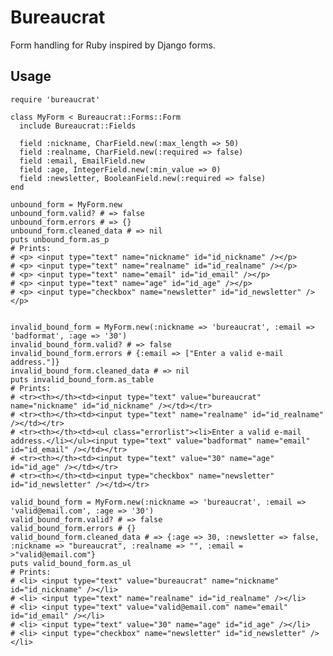 Bureaucrat
==========

Form handling for Ruby inspired by Django forms.

Usage
-----

    require 'bureaucrat'

    class MyForm < Bureaucrat::Forms::Form
      include Bureaucrat::Fields

      field :nickname, CharField.new(:max_length => 50)
      field :realname, CharField.new(:required => false)
      field :email, EmailField.new
      field :age, IntegerField.new(:min_value => 0)
      field :newsletter, BooleanField.new(:required => false) 
    end

    unbound_form = MyForm.new
    unbound_form.valid? # => false
    unbound_form.errors # => {}
    unbound_form.cleaned_data # => nil
    puts unbound_form.as_p
    # Prints:
    # <p> <input type="text" name="nickname" id="id_nickname" /></p>
    # <p> <input type="text" name="realname" id="id_realname" /></p>
    # <p> <input type="text" name="email" id="id_email" /></p>
    # <p> <input type="text" name="age" id="id_age" /></p>
    # <p> <input type="checkbox" name="newsletter" id="id_newsletter" /></p>


    invalid_bound_form = MyForm.new(:nickname => 'bureaucrat', :email => 'badformat', :age => '30')
    invalid_bound_form.valid? # => false
    invalid_bound_form.errors # {:email => ["Enter a valid e-mail address."]}
    invalid_bound_form.cleaned_data # => nil
    puts invalid_bound_form.as_table
    # Prints:
    # <tr><th></th><td><input type="text" value="bureaucrat" name="nickname" id="id_nickname" /></td></tr>
    # <tr><th></th><td><input type="text" name="realname" id="id_realname" /></td></tr>
    # <tr><th></th><td><ul class="errorlist"><li>Enter a valid e-mail address.</li></ul><input type="text" value="badformat" name="email" id="id_email" /></td></tr>
    # <tr><th></th><td><input type="text" value="30" name="age" id="id_age" /></td></tr>
    # <tr><th></th><td><input type="checkbox" name="newsletter" id="id_newsletter" /></td></tr>

    valid_bound_form = MyForm.new(:nickname => 'bureaucrat', :email => 'valid@email.com', :age => '30')
    valid_bound_form.valid? # => false
    valid_bound_form.errors # {}
    valid_bound_form.cleaned_data # => {:age => 30, :newsletter => false, :nickname => "bureaucrat", :realname => "", :email = >"valid@email.com"}
    puts valid_bound_form.as_ul
    # Prints:
    # <li> <input type="text" value="bureaucrat" name="nickname" id="id_nickname" /></li>
    # <li> <input type="text" name="realname" id="id_realname" /></li>
    # <li> <input type="text" value="valid@email.com" name="email" id="id_email" /></li>
    # <li> <input type="text" value="30" name="age" id="id_age" /></li>
    # <li> <input type="checkbox" name="newsletter" id="id_newsletter" /></li>
